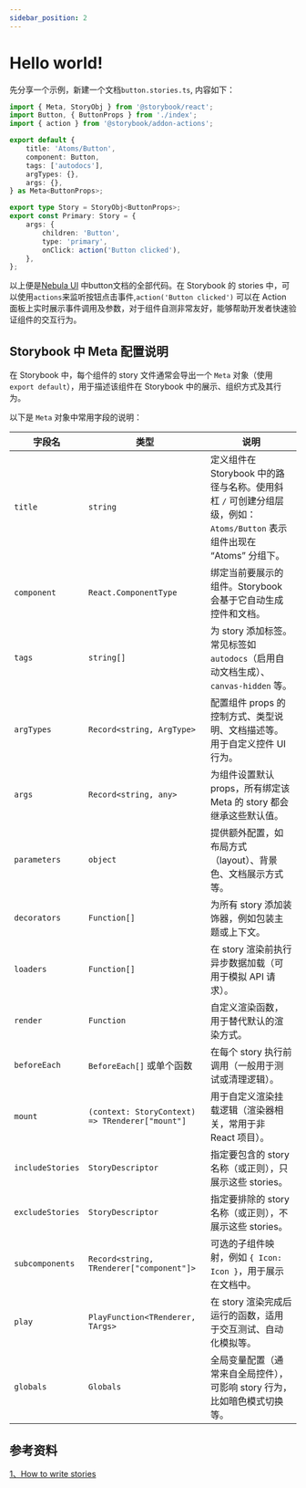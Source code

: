 ```yaml
---
sidebar_position: 2
---
```


# Hello world!

先分享一个示例，新建一个文档`button.stories.ts`, 内容如下：
``` typescript
import { Meta, StoryObj } from '@storybook/react';
import Button, { ButtonProps } from './index';
import { action } from '@storybook/addon-actions';

export default {
    title: 'Atoms/Button',   
    component: Button,       
    tags: ['autodocs'],      
    argTypes: {},           
    args: {},               
} as Meta<ButtonProps>;

export type Story = StoryObj<ButtonProps>;
export const Primary: Story = {
    args: {
        children: 'Button',    
        type: 'primary',
        onClick: action('Button clicked'), 
    },
};

```
以上便是[Nebula UI](https://ui.aser1989.cn/) 中button文档的全部代码。在 Storybook 的 stories 中，可以使用`actions`来监听按钮点击事件,`action('Button clicked')` 可以在 Action 面板上实时展示事件调用及参数，对于组件自测非常友好，能够帮助开发者快速验证组件的交互行为。

## Storybook 中 Meta 配置说明

在 Storybook 中，每个组件的 story 文件通常会导出一个 `Meta` 对象（使用 `export default`），用于描述该组件在 Storybook 中的展示、组织方式及其行为。

以下是 `Meta` 对象中常用字段的说明：

| 字段名       | 类型                                              | 说明 |
|--------------|-------------------------------------------------|------|
| `title`      | `string`                                        | 定义组件在 Storybook 中的路径与名称。使用斜杠 `/` 可创建分组层级，例如：`Atoms/Button` 表示组件出现在 “Atoms” 分组下。 |
| `component`  | `React.ComponentType`                           | 绑定当前要展示的组件。Storybook 会基于它自动生成控件和文档。 |
| `tags`       | `string[]`                                      | 为 story 添加标签。常见标签如 `autodocs`（启用自动文档生成）、`canvas-hidden` 等。 |
| `argTypes`   | `Record<string, ArgType>`                       | 配置组件 props 的控制方式、类型说明、文档描述等。用于自定义控件 UI 行为。 |
| `args`       | `Record<string, any>`                           | 为组件设置默认 props，所有绑定该 Meta 的 story 都会继承这些默认值。 |
| `parameters` | `object`                                        | 提供额外配置，如布局方式（layout）、背景色、文档展示方式等。 |
| `decorators` | `Function[]`                                    | 为所有 story 添加装饰器，例如包装主题或上下文。 |
| `loaders`    | `Function[]`                                    | 在 story 渲染前执行异步数据加载（可用于模拟 API 请求）。 |
| `render`     | `Function`                                      | 自定义渲染函数，用于替代默认的渲染方式。 |
| `beforeEach` | `BeforeEach[]` 或单个函数                            | 在每个 story 执行前调用（一般用于测试或清理逻辑）。 |
| `mount`      | `(context: StoryContext) => TRenderer["mount"]` | 用于自定义渲染挂载逻辑（渲染器相关，常用于非 React 项目）。 |
| `includeStories` | `StoryDescriptor`                               | 指定要包含的 story 名称（或正则），只展示这些 stories。 |
| `excludeStories` | `StoryDescriptor`                               | 指定要排除的 story 名称（或正则），不展示这些 stories。 |
| `subcomponents`  | `Record<string, TRenderer["component"]>`        | 可选的子组件映射，例如 `{ Icon: Icon }`，用于展示在文档中。 |
| `play`           | `PlayFunction<TRenderer, TArgs>`                | 在 story 渲染完成后运行的函数，适用于交互测试、自动化模拟等。 |
| `globals`        | `Globals`                                       | 全局变量配置（通常来自全局控件），可影响 story 行为，比如暗色模式切换等。 |


## 参考资料
[1、How to write stories](https://storybook.js.org/docs/writing-stories)
